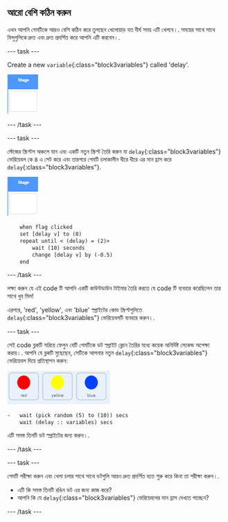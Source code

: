 ## আরো বেশি কঠিন করুন

এখন আপনি গেমটিকে আরও বেশি কঠিন করে তুলছেন খেলোয়াড় যত দীর্ঘ সময় এটি খেলবে।. সময়ের সাথে সাথে বিন্দুগুলিকে দ্রুত এবং দ্রুত প্রদর্শিত করে আপনি এটি করবেন।.

--- task ---

Create a new `variable`{:class="block3variables"} called 'delay'.

![Stage sprite](images/stage-sprite.png)

--- /task ---

--- task ---

স্টেজের স্ক্রিপ্টস অঞ্চলে যান এবং একটি নতুন স্ক্রিপ্ট তৈরি করুন যা `delay`{:class="block3variables"} ভেরিয়েবল কে `8` এ সেট করে এবং তারপরে গেমটি চলাকালীন ধীরে ধীরে এর মান হ্রাস করে `delay`{:class="block3variables"}.

![Stage sprite](images/stage-sprite.png)

```blocks3
    when flag clicked
    set [delay v] to (8)
    repeat until < (delay) = (2)>
        wait (10) seconds
        change [delay v] by (-0.5)
    end
```

--- /task ---

লক্ষ্য করুন যে এই code টি আপনি একটি কাউন্টডাউন টাইমার তৈরি করতে যে code টি ব্যবহার করেছিলেন তার সাথে খুব মিল!

এরপরে, 'red', 'yellow', এবং 'blue' স্প্রাইটের কোড স্ক্রিপ্টগুলিতে `delay`{:class="block3variables"} ভেরিয়েবলটি ব্যবহার করুন।.

--- task ---

সেই code ব্লকটি সরিয়ে ফেলুন যেটি গেমটিকে ডট স্প্রাইট ক্লোন তৈরির মধ্যে কয়েক অনির্দিষ্ট সেকেন্ড অপেক্ষা করায়।. আপনি যে ব্লকটি মুছেছেন, সেটিকে আপনার নতুন `delay`{:class="block3variables"} ভেরিয়েবল দিয়ে প্রতিস্থাপন করুন:

![screenshot](images/all-dots.png)

```blocks3
-   wait (pick random (5) to (10)) secs
    wait (delay :: variables) secs
```

এটি সমস্ত তিনটি ডট স্প্রাইটের জন্য করুন।.

--- /task ---

--- task ---

গেমটি পরীক্ষা করুন এবং খেলা চলার সাথে সাথে ডটগুলি আরও দ্রুত প্রদর্শিত হতে শুরু করে কিনা তা পরীক্ষা করুন।.

+ এটি কি সমস্ত তিনটি রঙিন ডট এর জন্য কাজ করে?
+ আপনি কি যে `delay`{:class="block3variables"} ভেরিয়েবলের মান হ্রাস দেখতে পাচ্ছেন?

--- /task ---